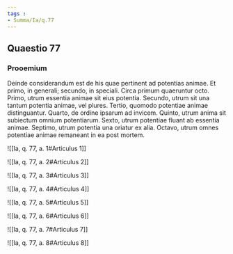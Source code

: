 ```yaml
---
tags : 
- Summa/Ia/q.77
---
```


## Quaestio 77

### Prooemium

Deinde considerandum est de his quae pertinent ad potentias animae. Et primo, in generali; secundo, in speciali. Circa primum quaeruntur octo. Primo, utrum essentia animae sit eius potentia. Secundo, utrum sit una tantum potentia animae, vel plures. Tertio, quomodo potentiae animae distinguantur. Quarto, de ordine ipsarum ad invicem. Quinto, utrum anima sit subiectum omnium potentiarum. Sexto, utrum potentiae fluant ab essentia animae. Septimo, utrum potentia una oriatur ex alia. Octavo, utrum omnes potentiae animae remaneant in ea post mortem.

![[Ia, q. 77, a. 1#Articulus 1]]

![[Ia, q. 77, a. 2#Articulus 2]]

![[Ia, q. 77, a. 3#Articulus 3]]

![[Ia, q. 77, a. 4#Articulus 4]]

![[Ia, q. 77, a. 5#Articulus 5]]

![[Ia, q. 77, a. 6#Articulus 6]]

![[Ia, q. 77, a. 7#Articulus 7]]

![[Ia, q. 77, a. 8#Articulus 8]]

